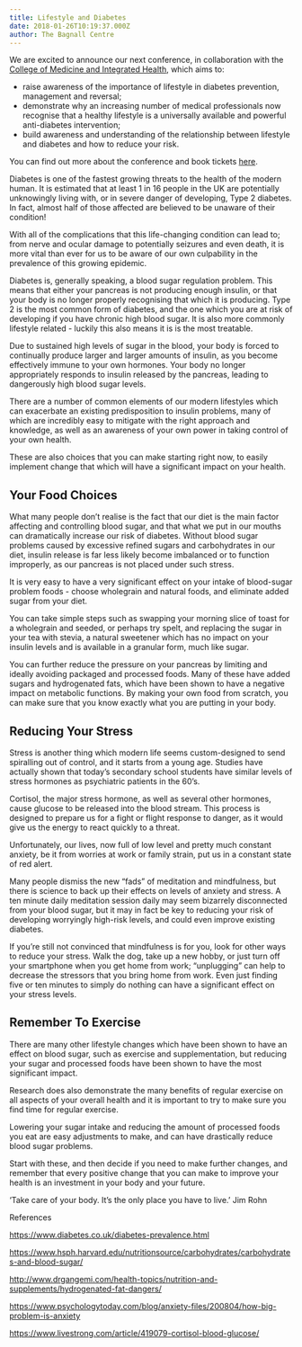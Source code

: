 ```yaml
---
title: Lifestyle and Diabetes
date: 2018-01-26T10:19:37.000Z
author: The Bagnall Centre
---
```

We are excited to announce our next conference, in collaboration with the <a href="https://collegeofmedicine.org.uk/" target="_blank">College of Medicine and Integrated Health</a>, which aims to:

* raise awareness of the importance of lifestyle in diabetes prevention, management and reversal;
* demonstrate why an increasing number of medical professionals now recognise that a healthy lifestyle is a universally available and powerful anti-diabetes intervention;
* build awareness and understanding of the relationship between lifestyle and diabetes and how to reduce your risk.

You can find out more about the conference and book tickets [here](https://www.eventbrite.co.uk/e/lifestyle-and-diabetes-how-closely-are-they-related-tickets-42565255826?aff=es2). 

Diabetes is one of the fastest growing threats to the health of the modern human. It is estimated that at least 1 in 16 people in the UK are potentially unknowingly living with, or in severe danger of developing, Type 2 diabetes. In fact, almost half of those affected are believed to be unaware of their condition!

With all of the complications that this life-changing condition can lead to; from nerve and ocular damage to potentially seizures and even death, it is more vital than ever for us to be aware of our own culpability in the prevalence of this growing epidemic.

Diabetes is, generally speaking, a blood sugar regulation problem. This means that either your pancreas is not producing enough insulin, or that your body is no longer properly recognising that which it is producing. Type 2 is the most common form of diabetes, and the one which you are at risk of developing if you have chronic high blood sugar. It is also more commonly lifestyle related - luckily this also means it is is the most treatable. 

Due to sustained high levels of sugar in the blood, your body is forced to continually produce larger and larger amounts of insulin, as you become effectively immune to your own hormones. Your body no longer appropriately responds to insulin released by the pancreas, leading to dangerously high blood sugar levels.

There are a number of common elements of our modern lifestyles which can exacerbate an existing predisposition to insulin problems, many of which are incredibly easy to mitigate with the right approach and knowledge,  as well as an awareness of your own power in taking control of your own health.

These are also choices that you can make starting right now, to easily implement change that which will have a significant impact on your health.

## Your Food Choices 

What many people don’t realise is the fact that our diet is the main factor affecting and controlling blood sugar, and that what we put in our mouths can dramatically increase our risk of diabetes. Without blood sugar problems caused by excessive refined sugars and carbohydrates in our diet, insulin release is far less likely become imbalanced or to function improperly, as our pancreas is not placed under such stress.

It is very easy to have a very significant effect on your intake of blood-sugar problem foods - choose wholegrain and natural foods, and eliminate added sugar from your diet. 

You can take simple steps such as swapping your morning slice of toast for a wholegrain and seeded, or perhaps try spelt, and replacing the sugar in your tea with stevia, a natural sweetener which has no impact on your insulin levels and is available in a granular form, much like sugar.

You can further reduce the pressure on your pancreas by limiting and ideally avoiding packaged and processed foods. Many of these have added sugars and hydrogenated fats, which have been shown to have a negative impact on metabolic functions. By making your own food from scratch, you can make sure that you know exactly what you are putting in your body.

## Reducing Your Stress

Stress is another thing which modern life seems custom-designed to send spiralling out of control, and it starts from a young age. Studies have actually shown that today’s secondary school students have similar levels of stress hormones as psychiatric patients in the 60’s. 

Cortisol, the major stress hormone, as well as several other hormones, cause glucose to be released into the blood stream. This process is designed to prepare us for a fight or flight response to danger, as it would give us the energy to react quickly to a threat. 

Unfortunately, our lives, now full of low level and pretty much constant anxiety, be it from worries at work or family strain, put us in a constant state of red alert.

Many people dismiss the new “fads” of meditation and mindfulness, but there is science to back up their effects on levels of anxiety and stress. A ten minute daily meditation session daily may seem bizarrely disconnected from your blood sugar, but it may in fact be key to reducing your risk of developing worryingly high-risk levels, and could even improve existing diabetes.

If you’re still not convinced that mindfulness is for you, look for other ways to reduce your stress. Walk the dog, take up a new hobby, or just turn off your smartphone when you get home from work; “unplugging” can help to decrease the stressors that you bring home from work. Even just finding five or ten minutes to simply do nothing can have a significant effect on your stress levels. 

## Remember To Exercise

There are many other lifestyle changes which have been shown to have an effect on blood sugar, such as exercise and supplementation, but reducing your sugar and processed foods have been shown to have the most significant impact. 

Research does also demonstrate the many benefits of regular exercise on all aspects of your overall health and it is important to try to make sure you find time for regular exercise. 

Lowering your sugar intake and reducing the amount of processed foods you eat are easy adjustments to make, and can have drastically reduce blood sugar problems. 

Start with these, and then decide if you need to make further changes, and remember that every positive change that you can make to improve your health is an investment in your body and your future.

‘Take care of your body. It’s the only place you have to live.’ Jim Rohn 

References 

<https://www.diabetes.co.uk/diabetes-prevalence.html>

<https://www.hsph.harvard.edu/nutritionsource/carbohydrates/carbohydrates-and-blood-sugar/>

<http://www.drgangemi.com/health-topics/nutrition-and-supplements/hydrogenated-fat-dangers/>

<https://www.psychologytoday.com/blog/anxiety-files/200804/how-big-problem-is-anxiety>

<https://www.livestrong.com/article/419079-cortisol-blood-glucose/>

